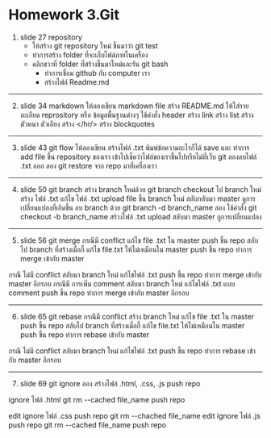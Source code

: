 # Homework 3.Git

1. slide 27 repository
    -   ให้สร้าง git repository ใหม่ ขึ้นมาว่า git test
    -   ทำการสร้าง folder ที่จะเก็บไฟล์ภายในเครื่อง
    -   คลิกขวาที่ folder ที่สร้างขึ้นมาใหม่และรัน git bash
        -   ทำการเชื่อม github กับ computer เรา
        -   สร้างไฟล์ Readme.md

---

2. slide 34 markdown
ให้ลองเขียน markdown file
สร้าง README.md
ให้ใส่รายละเอียด reprository หรือ ข้อมูลพื้นฐานต่างๆ
ใช้คำสั่ง header
สร้าง link
สร้าง list
สร้าง ตัวหนา ตัวเอียง
สร้าง </hr/>
สร้าง blockquotes

---

3. slide 43 git flow 
ให้ลองเขียน สร้างไฟล์ .txt
พิมพ์ข้อความอะไรก็ได้
save และ ทำการ add file
ขึ้น repository ของเรา
เข้าไปเช็คว่าไฟล์ของเราขึ้นไปหรือไม่ที่เว็บ git 
ลองลบไฟล์ .txt ออก
ลอง git restore จาก repo มาที่เครื่องเรา

---

4. slide 50 git branch
สร้าง branch  ใหม่ด้วย
git branch
checkout ไป branch ใหม่
สร้าง ไฟล์ .txt
แก้ไข ไฟล์ .txt
upload file ขึ้น branch ใหม่
สลับกลับมา master
ดูการเปลี่ยนแปลงที่เกิดขึ้น 
ลบ branch ด้วย
git branch -d branch_name
ลอง ใช้คำสั่ง git checkout -b branch_name
สร้างไฟล์ .txt upload
สลับมา master
กูการเปลี่ยนแปลง

---

5. slide 56 git merge
กรณีมี conflict
แก้ไข file .txt ใน master
push ขึ้น repo
สลับไป branch ที่สร้างเมื่อกี้
แก้ไข file.txt ให้ไม่เหมือนใน master
push ขึ้น repo
ทำการ merge เข้ากับ master

กรณี ไม่มี conflict
สลับมา branch ใหม่
แก้ไขไฟล์ .txt
push ขึ้น repo
ทำการ merge เข้ากับ master 
อีกรอบ
กรณีมี การเพิ่ม comment
สลับมา branch ใหม่
แก้ไขไฟล์ .txt แบบ comment
push ขึ้น repo
ทำการ merge เข้ากับ master 
อีกรอบ

---

6. slide 65 git rebase
กรณีมี conflict 
สร้าง branch ใหม่
แก้ไข file .txt ใน master
push ขึ้น repo
สลับไป branch ที่สร้างเมื่อกี้
แก้ไข file.txt ให้ไม่เหมือนใน master
push ขึ้น repo
ทำการ rebase เข้ากับ master

กรณี ไม่มี conflict
สลับมา branch ใหม่
แก้ไขไฟล์ .txt
push ขึ้น repo
ทำการ rebase เข้ากับ master 
อีกรอบ

---

7. slide 69 git ignore
ลอง สร้างไฟล์ .html, .css, .js
push repo

ignore ไฟล์ .html
git rm --cached file_name
push repo

edit ignore ไฟล์ .css
push repo
git rm --chached file_name
edit ignore ไฟล์ .js
push repo
git rm --cached file_name
push repo
